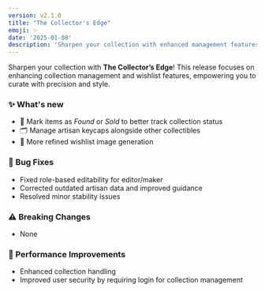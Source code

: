 ```yaml
---
version: v2.1.0
title: "The Collector's Edge"
emoji: ✨
date: '2025-01-08'
description: 'Sharpen your collection with enhanced management features, refined wishlist generation, and better control over your artisan and collectible items.'
---
```


<!-- ## v2.1.0 - The Collector's Edge ✨ (2025-01-08) -->

Sharpen your collection with **The Collector’s Edge**! This release focuses on enhancing collection management and wishlist features, empowering you to curate with precision and style.

### ✨ What's new

- 📌 Mark items as _Found_ or _Sold_ to better track collection status
- 🗂️ Manage artisan keycaps alongside other collectibles
- 🎨 More refined wishlist image generation

### 🐛 Bug Fixes

- Fixed role-based editability for editor/maker
- Corrected outdated artisan data and improved guidance
- Resolved minor stability issues

### ⚠️ Breaking Changes

- None

### 🚀 Performance Improvements

- Enhanced collection handling
- Improved user security by requiring login for collection management
